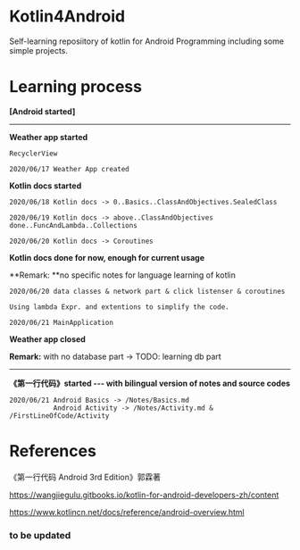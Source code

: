 # Kotlin4Android
Self-learning reposiitory of kotlin for Android Programming including some simple projects.

# Learning process

**[Android started]**

---

**Weather app started**

```
RecyclerView

2020/06/17 Weather App created
```

**Kotlin docs started**

```
2020/06/18 Kotlin docs -> 0..Basics..ClassAndObjectives.SealedClass

2020/06/19 Kotlin docs -> above..ClassAndObjectives done..FuncAndLambda..Collections

2020/06/20 Kotlin docs -> Coroutines
```

**Kotlin docs done for now, enough for current usage**

**Remark: **no specific notes for language learning of kotlin

```
2020/06/20 data classes & network part & click listenser & coroutines

Using lambda Expr. and extentions to simplify the code.

2020/06/21 MainApplication
```

**Weather app closed**

**Remark:** with no database part -> TODO: learning db part

---

**《第一行代码》started --- with bilingual version of notes and source codes**

~~~
2020/06/21 Android Basics -> /Notes/Basics.md
           Android Activity -> /Notes/Activity.md & /FirstLineOfCode/Activity
~~~



# References

《第一行代码 Android 3rd Edition》郭霖著

https://wangjiegulu.gitbooks.io/kotlin-for-android-developers-zh/content

https://www.kotlincn.net/docs/reference/android-overview.html

### to be updated

